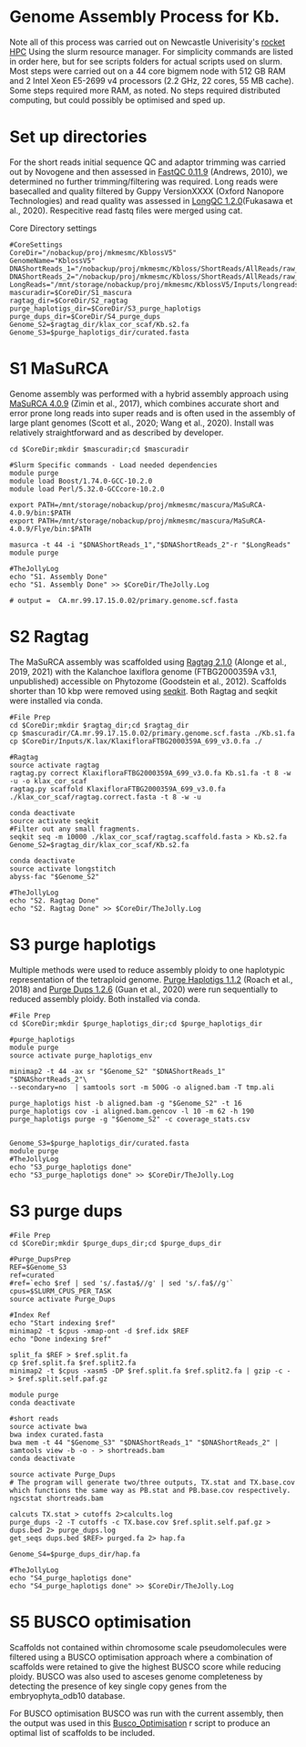 # Genome Assembly Process for Kb. 

Note all of this process was carried out on Newcastle Univerisity's [rocket HPC](https://services.ncl.ac.uk/itservice/research/hpc/hardware/)
Using the slurm resource manager. For simplicity commands are listed in order here,  but for see scripts folders for actual scripts used on slurm.
Most steps were carried out on a 44 core bigmem node with 512 GB RAM and 2 Intel Xeon E5-2699 v4 processors (2.2 GHz, 22 cores, 55 MB cache).
Some steps required more RAM, as noted.  No steps required distributed computing, but could possibly be optimised and sped up.  


# Set up directories
For the short reads initial sequence QC and adaptor trimming was carried out by Novogene and then assessed in [FastQC 0.11.9](https://github.com/s-andrews/FastQC) (Andrews, 2010), we determined no further trimming/filtering was required. Long reads were basecalled and quality filtered by Guppy VersionXXXX (Oxford Nanopore Technologies) and read quality was assessed in [LongQC 1.2.0](https://github.com/yfukasawa/LongQC)(Fukasawa et al., 2020). Respecitive read fastq files were merged using cat. 

Core Directory settings
```
#CoreSettings
CoreDir="/nobackup/proj/mkmesmc/KblossV5"
GenomeName="KblossV5"
DNAShortReads_1="/nobackup/proj/mkmesmc/Kbloss/ShortReads/AllReads/raw_short_merged_1.fq"
DNAShortReads_2="/nobackup/proj/mkmesmc/Kbloss/ShortReads/AllReads/raw_short_merged_2.fq"
LongReads="/mnt/storage/nobackup/proj/mkmesmc/KblossV5/Inputs/longreads/MergedLongReads.fq"
mascuradir=$CoreDir/S1_mascura
ragtag_dir=$CoreDir/S2_ragtag
purge_haplotigs_dir=$CoreDir/S3_purge_haplotigs
purge_dups_dir=$CoreDir/S4_purge_dups
Genome_S2=$ragtag_dir/klax_cor_scaf/Kb.s2.fa
Genome_S3=$purge_haplotigs_dir/curated.fasta
```

# S1 MaSuRCA
Genome assembly was performed with a hybrid assembly approach using [MaSuRCA 4.0.9](https://github.com/alekseyzimin/masurca) (Zimin et al., 2017), which combines accurate short and error prone long reads into super reads and is often used in the assembly of large plant genomes (Scott et al., 2020; Wang et al., 2020). Install was relatively straightforward and as described by developer.  

```
cd $CoreDir;mkdir $mascuradir;cd $mascuradir

#Slurm Specific commands - Load needed dependencies 
module purge
module load Boost/1.74.0-GCC-10.2.0
module load Perl/5.32.0-GCCcore-10.2.0

export PATH=/mnt/storage/nobackup/proj/mkmesmc/mascura/MaSuRCA-4.0.9/bin:$PATH
export PATH=/mnt/storage/nobackup/proj/mkmesmc/mascura/MaSuRCA-4.0.9/Flye/bin:$PATH

masurca -t 44 -i "$DNAShortReads_1","$DNAShortReads_2"-r "$LongReads"
module purge

#TheJollyLog
echo "S1. Assembly Done"
echo "S1. Assembly Done" >> $CoreDir/TheJolly.Log

# output =  CA.mr.99.17.15.0.02/primary.genome.scf.fasta
```

# S2 Ragtag

The MaSuRCA assembly was scaffolded using [Ragtag 2.1.0](https://github.com/malonge/RagTag/) (Alonge et al., 2019, 2021) with the Kalanchoe laxiflora genome (FTBG2000359A v3.1, unpublished) accessible on Phytozome (Goodstein et al., 2012). Scaffolds shorter than 10 kbp were removed using [seqkit](https://github.com/shenwei356/seqkit). Both Ragtag and seqkit were installed via conda. 

```
#File Prep
cd $CoreDir;mkdir $ragtag_dir;cd $ragtag_dir
cp $mascuradir/CA.mr.99.17.15.0.02/primary.genome.scf.fasta ./Kb.s1.fa
cp $CoreDir/Inputs/K.lax/KlaxifloraFTBG2000359A_699_v3.0.fa ./

#Ragtag
source activate ragtag
ragtag.py correct KlaxifloraFTBG2000359A_699_v3.0.fa Kb.s1.fa -t 8 -w -u -o klax_cor_scaf
ragtag.py scaffold KlaxifloraFTBG2000359A_699_v3.0.fa ./klax_cor_scaf/ragtag.correct.fasta -t 8 -w -u

conda deactivate
source activate seqkit
#Filter out any small fragments.
seqkit seq -m 10000 ./klax_cor_scaf/ragtag.scaffold.fasta > Kb.s2.fa
Genome_S2=$ragtag_dir/klax_cor_scaf/Kb.s2.fa

conda deactivate
source activate longstitch
abyss-fac "$Genome_S2"

#TheJollyLog
echo "S2. Ragtag Done"
echo "S2. Ragtag Done" >> $CoreDir/TheJolly.Log
```

# S3 purge haplotigs
Multiple methods were used to reduce assembly ploidy to one haplotypic representation of the tetraploid genome. [Purge Haplotigs 1.1.2](https://bitbucket.org/mroachawri/purge_haplotigs/src/master/) (Roach et al., 2018) and [Purge Dups 1.2.6](https://github.com/dfguan/purge_dups) (Guan et al., 2020)  were run sequentially to reduced assembly ploidy. Both installed via conda.  
```
#File Prep
cd $CoreDir;mkdir $purge_haplotigs_dir;cd $purge_haplotigs_dir

#purge_haplotigs
module purge
source activate purge_haplotigs_env

minimap2 -t 44 -ax sr "$Genome_S2" "$DNAShortReads_1" "$DNAShortReads_2"\
--secondary=no  | samtools sort -m 500G -o aligned.bam -T tmp.ali

purge_haplotigs hist -b aligned.bam -g "$Genome_S2" -t 16
purge_haplotigs cov -i aligned.bam.gencov -l 10 -m 62 -h 190
purge_haplotigs purge -g "$Genome_S2" -c coverage_stats.csv


Genome_S3=$purge_haplotigs_dir/curated.fasta
module purge
#TheJollyLog
echo "S3_purge_haplotigs done"
echo "S3_purge_haplotigs done" >> $CoreDir/TheJolly.Log
```

# S3 purge dups
```
#File Prep
cd $CoreDir;mkdir $purge_dups_dir;cd $purge_dups_dir

#Purge_DupsPrep
REF=$Genome_S3
ref=curated
#ref=`echo $ref | sed 's/.fasta$//g' | sed 's/.fa$//g'`
cpus=$SLURM_CPUS_PER_TASK
source activate Purge_Dups

#Index Ref
echo "Start indexing $ref"
minimap2 -t $cpus -xmap-ont -d $ref.idx $REF
echo "Done indexing $ref"

split_fa $REF > $ref.split.fa
cp $ref.split.fa $ref.split2.fa
minimap2 -t $cpus -xasm5 -DP $ref.split.fa $ref.split2.fa | gzip -c - > $ref.split.self.paf.gz

module purge
conda deactivate

#short reads
source activate bwa
bwa index curated.fasta
bwa mem -t 44 "$Genome_S3" "$DNAShortReads_1" "$DNAShortReads_2" | samtools view -b -o - > shortreads.bam
conda deactivate

source activate Purge_Dups
# The program will generate two/three outputs, TX.stat and TX.base.cov which functions the same way as PB.stat and PB.base.cov respectively.
ngscstat shortreads.bam

calcuts TX.stat > cutoffs 2>calcults.log
purge_dups -2 -T cutoffs -c TX.base.cov $ref.split.self.paf.gz > dups.bed 2> purge_dups.log
get_seqs dups.bed $REF> purged.fa 2> hap.fa

Genome_S4=$purge_dups_dir/hap.fa

#TheJollyLog
echo "S4_purge_haplotigs done"
echo "S4_purge_haplotigs done" >> $CoreDir/TheJolly.Log
```

# S5 BUSCO optimisation 
Scaffolds not contained within chromosome scale pseudomolecules were filtered using a BUSCO optimisation approach where a combination of scaffolds were retained to give the highest BUSCO score while reducing ploidy. BUSCO was also used to asceses genome completeness by detecting the presence of key single copy genes from the embryophyta_odb10 database. 

For BUSCO optimisation BUSCO was run with the current assembly,  then the output was used in this [Busco_Optimisation](https://github.com/dcowanturner/Kb_genome/blob/main/AssemblyPipelineScripts/Busco_Optimisation) r script to produce an optimal list of scaffolds to be included.  









